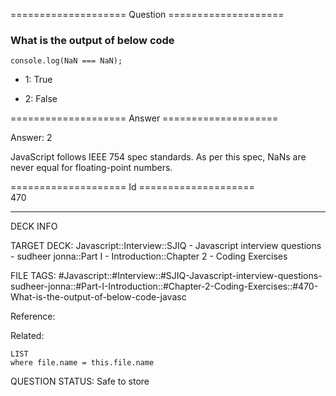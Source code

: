 ==================== Question ====================  

### What is the output of below code

<!-- codeblock-start -->
<pre><code class="hljs language-javascript"><span class="hljs-variable language_">console</span>.<span class="hljs-title function_">log</span>(<span class="hljs-title class_">NaN</span> === <span class="hljs-title class_">NaN</span>);
</code></pre>
<!-- codeblock-end -->

- 1: True

- 2: False  

==================== Answer ====================  

Answer: 2

JavaScript follows IEEE 754 spec standards. As per this spec, NaNs are never equal for floating-point numbers.

==================== Id ====================  
470

---

DECK INFO

TARGET DECK: Javascript::Interview::SJIQ - Javascript interview questions - sudheer jonna::Part I - Introduction::Chapter 2 - Coding Exercises

FILE TAGS: #Javascript::#Interview::#SJIQ-Javascript-interview-questions-sudheer-jonna::#Part-I-Introduction::#Chapter-2-Coding-Exercises::#470-What-is-the-output-of-below-code-javasc

Reference:

Related:

```dataview
LIST
where file.name = this.file.name
```

QUESTION STATUS: Safe to store
